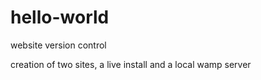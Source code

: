 # hello-world
website version control

creation of two sites, a live install and a local wamp server
